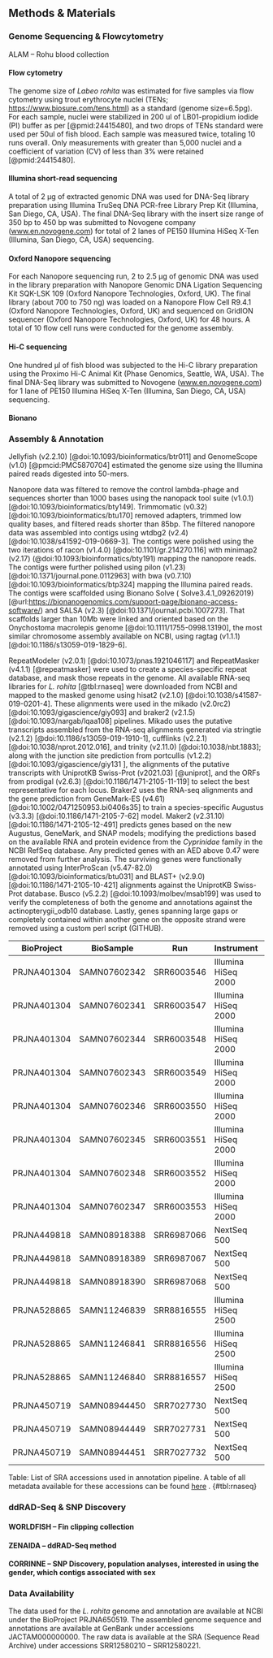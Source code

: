 ## Methods & Materials 

<!--  
Methods & Materials: should include the following (note: author may write 
additional subheadings as appropriate – the below points are not designed 
to be a list of complete subheadings, but rather, topics to be covered).
 -  Organism/Strain origin and derivation 
 -  Sequencing methods and preparation details
 -  Data processing methods 
 -  Data availability listing where to access all raw reads, processed data, 
    BWTs, and other relevant data. The assembly should be uploaded to NCBI or 
    ENA.
 -->

### Genome Sequencing & Flowcytometry

ALAM – Rohu blood collection 

#### Flow cytometry 

The genome size of *Labeo rohita* was estimated for five samples via flow cytometry using trout erythrocyte nuclei (TENs; https://www.biosure.com/tens.html) as a standard (genome size=6.5pg).
For each sample, nuclei were stabilized in 200 ul of LB01-propidium iodide (PI) buffer as per [@pmid:24415480], and two drops of TENs standard were used per 50ul of fish blood.
Each sample was measured twice, totaling 10 runs overall. 
Only measurements with greater than 5,000 nuclei and a coefficient of variation (CV) of less than 3% were retained [@pmid:24415480].

#### Illumina short-read sequencing

A total of 2 µg of extracted genomic DNA was used for DNA-Seq library preparation using Illumina TruSeq DNA PCR-free Library Prep Kit (Illumina, San Diego, CA, USA). 
The final DNA-Seq library with the insert size range of 350 bp to 450 bp was submitted to Novogene company (www.en.novogene.com) for total of 2 lanes of PE150 Illumina HiSeq X-Ten (Illumina, San Diego, CA, USA) sequencing.

#### Oxford Nanopore sequencing

For each Nanopore sequencing run, 2 to 2.5 µg of genomic DNA was used in the library preparation with Nanopore Genomic DNA Ligation Sequencing Kit SQK-LSK 109 (Oxford Nanopore Technologies, Oxford, UK).
The final library (about 700 to 750 ng) was loaded on a Nanopore Flow Cell R9.4.1 (Oxford Nanopore Technologies, Oxford, UK) and sequenced on GridION sequencer (Oxford Nanopore Technologies, Oxford, UK) for 48 hours. 
A total of 10 flow cell runs were conducted for the genome assembly.

#### Hi-C sequencing

One hundred µl of fish blood was subjected to the Hi-C library preparation using the Proximo Hi-C Animal Kit (Phase Genomics, Seattle, WA, USA). 
The final DNA-Seq library was submitted to Novogene (www.en.novogene.com) for 1 lane of PE150 Illumina HiSeq X-Ten (Illumina, San Diego, CA, USA) sequencing.

#### Bionano 

### Assembly & Annotation 

Jellyfish (v2.2.10) [@doi:10.1093/bioinformatics/btr011] and GenomeScope (v1.0) [@pmcid:PMC5870704] estimated the genome size using the Illumina paired reads digested into 50-mers. 

Nanopore data was filtered to remove the control lambda-phage and sequences shorter than 1000 bases using the nanopack tool suite (v1.0.1) [@doi:10.1093/bioinformatics/bty149]. 
Trimmomatic (v0.32) [@doi:10.1093/bioinformatics/btu170] removed adapters, trimmed low quality bases, and filtered reads shorter than 85bp.
The filtered nanopore data was assembled into contigs using wtdbg2 (v2.4) [@doi:10.1038/s41592-019-0669-3]. 
The contigs were polished using the two iterations of racon (v1.4.0) [@doi:10.1101/gr.214270.116] with minimap2 (v2.17) (@doi:10.1093/bioinformatics/bty191) mapping the nanopore reads. 
The contigs were further polished using pilon (v1.23) [@doi:10.1371/journal.pone.0112963] with bwa (v0.7.10) [@doi:10.1093/bioinformatics/btp324] mapping the Illumina paired reads. 
The contigs were scaffolded using Bionano Solve ( Solve3.4.1_09262019) [@url:https://bionanogenomics.com/support-page/bionano-access-software/) and SALSA (v2.3) [@doi:10.1371/journal.pcbi.1007273]. 
That scaffolds larger than 10Mb were linked and oriented based on the Onychostoma macrolepis genome [@doi:10.1111/1755-0998.13190], the most similar chromosome assembly available on NCBI, using ragtag (v1.1.1) [@doi:10.1186/s13059-019-1829-6].

RepeatModeler (v2.0.1) [@doi:10.1073/pnas.1921046117] and RepeatMasker (v4.1.1) [@repeatmasker] were used to create a species-specific repeat database, and mask those repeats in the genome.
All available RNA-seq libraries for *L. rohita* [@tbl:rnaseq] were downloaded from NCBI and mapped to the masked genome using hisat2 (v2.1.0) [@doi:10.1038/s41587-019-0201-4].
These alignments were used in the mikado (v2.0rc2) [@doi:10.1093/gigascience/giy093] and braker2 (v2.1.5) [@doi:10.1093/nargab/lqaa108] pipelines.
Mikado uses the putative transcripts assembled from the RNA-seq alignments generated via stringtie (v2.1.2) [@doi:10.1186/s13059-019-1910-1], cufflinks (v2.2.1) [@doi:10.1038/nprot.2012.016], and trinity (v2.11.0) [@doi:10.1038/nbt.1883]; along with the junction site prediction from portcullis (v1.2.2) [@doi:10.1093/gigascience/giy131 ], the alignments of the putative transcripts with UniprotKB Swiss-Prot (v2021.03) [@uniprot], and the ORFs from prodigal (v2.6.3) [@doi:10.1186/1471-2105-11-119] to select the best representative for each locus.
Braker2 uses the RNA-seq alignments and the gene prediction from GeneMark-ES (v4.61) [@doi:10.1002/0471250953.bi0406s35] to train a species-specific Augustus (v3.3.3) [@doi:10.1186/1471-2105-7-62] model.
Maker2 (v2.31.10) [@doi:10.1186/1471-2105-12-491] predicts genes based on the new Augustus, GeneMark, and SNAP models; modifying the predictions based on the available RNA and protein evidence from the *Cyprinidae* family in the NCBI RefSeq database.
Any predicted genes with an AED above 0.47 were removed from further analysis.
The surviving genes were functionally annotated using InterProScan (v5.47-82.0) [@doi:10.1093/bioinformatics/btu031] and BLAST+ (v2.9.0) [@doi:10.1186/1471-2105-10-421] alignments against the UniprotKB Swiss-Prot database.
Busco (v5.2.2) [@doi:10.1093/molbev/msab199] was used to verify the completeness of both the genome and annotations against the actinopterygii_odb10 database.
Lastly, genes spanning large gaps or completely contained within another gene on the opposite strand were removed using a custom perl script (GITHUB).

| BioProject  | BioSample    | Run        | Instrument          | sex            | Tissue        |
|-------------|--------------|------------|---------------------|----------------|---------------|
| PRJNA401304 | SAMN07602342 | SRR6003546 | Illumina HiSeq 2000 | female         | Brain         |
| PRJNA401304 | SAMN07602341 | SRR6003547 | Illumina HiSeq 2000 | female         | Brain         |
| PRJNA401304 | SAMN07602344 | SRR6003548 | Illumina HiSeq 2000 | female         | Pituitary     |
| PRJNA401304 | SAMN07602343 | SRR6003549 | Illumina HiSeq 2000 | female         | Pituitary     |
| PRJNA401304 | SAMN07602346 | SRR6003550 | Illumina HiSeq 2000 | female         | Gonad         |
| PRJNA401304 | SAMN07602345 | SRR6003551 | Illumina HiSeq 2000 | female         | Gonad         |
| PRJNA401304 | SAMN07602348 | SRR6003552 | Illumina HiSeq 2000 | female         | Liver         |
| PRJNA401304 | SAMN07602347 | SRR6003553 | Illumina HiSeq 2000 | female         | Liver         |
| PRJNA449818 | SAMN08918388 | SRR6987066 | NextSeq 500         | female         | Pooled tissue |
| PRJNA449818 | SAMN08918389 | SRR6987067 | NextSeq 500         | male           | Pooled tissue |
| PRJNA449818 | SAMN08918390 | SRR6987068 | NextSeq 500         | female         | whole body    |
| PRJNA528865 | SAMN11246839 | SRR8816555 | Illumina HiSeq 2500 | not applicable | Liver         |
| PRJNA528865 | SAMN11246841 | SRR8816556 | Illumina HiSeq 2500 | not applicable | Liver         |
| PRJNA528865 | SAMN11246840 | SRR8816557 | Illumina HiSeq 2500 | not applicable | Liver         |
| PRJNA450719 | SAMN08944450 | SRR7027730 | NextSeq 500         | female         | Pooled tissue |
| PRJNA450719 | SAMN08944449 | SRR7027731 | NextSeq 500         | male           | Pooled tissue |
| PRJNA450719 | SAMN08944451 | SRR7027732 | NextSeq 500         | male           | Whole body    |

Table: List of SRA accessions used in annotation pipeline.
A table of all metadata available for these accessions can be found [here](https://github.com/IGBB/rohu-genome/supp/rna-seq.sra-metadata.csv) .
{#tbl:rnaseq}

### ddRAD-Seq & SNP Discovery 

#### WORLDFISH – Fin clipping collection 

#### ZENAIDA – ddRAD-Seq method 

#### CORRINNE – SNP Discovery, population analyses, interested in using the gender, which contigs associated with sex 

### Data Availability 

The data used for the *L. rohita* genome and annotation are available at NCBI under the BioProject PRJNA650519. 
The assembled genome sequence and annotations are available at GenBank under accessions JACTAM000000000. 
The raw data is available at the SRA (Sequence Read Archive) under accessions SRR12580210 – SRR12580221. 
